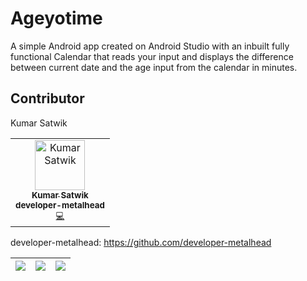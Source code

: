 # Ageyotime
A simple Android app created on Android Studio with an inbuilt fully functional Calendar that reads your input and displays the difference between current date and the age input from the calendar in minutes.

## Contributor

Kumar Satwik

<!-- ALL-CONTRIBUTORS-LIST:START - Do not remove or modify this section -->

<table>
<tr>
    <td align="center"><a href="https://linktr.ee/Kumar_Satwik"><img src="https://1.bp.blogspot.com/-pUANkEzBB7Q/YPFzwOyZI4I/AAAAAAAADkE/5hmVFXc3YoIgNPHh-mOZ9COagY3WE8c6wCLcBGAsYHQ/s0/Profile%2Bpic.png" width="80px;" alt="Kumar Satwik"/><br /><sub><b>Kumar Satwik</b></a><br /><sub><b>developer-metalhead</b><br /><a href="https://github.com/developer-metalhead" title="Code">💻</a> <a href="#ideas-ksatwik" title="Programming"</a></td>
    </tr>
</table>

developer-metalhead: https://github.com/developer-metalhead

| <img src="https://1.bp.blogspot.com/-PdXAATXRVK0/YPFmjJnBuYI/AAAAAAAADj4/Kc-sXUZaSDAXvSZKpmppDwJjJDpsZqjsgCLcBGAsYHQ/w186-h338/WhatsApp%2BImage%2B2021-07-16%2Bat%2B16.27.30.jpeg"> | <img src="https://1.bp.blogspot.com/-8LemVhPRNc0/YPFmiwRTYrI/AAAAAAAADj0/j7hVeE0dGX4rHjrW6cySWuXxMoSUarMFgCLcBGAsYHQ/w174-h375/WhatsApp%2BImage%2B2021-07-16%2Bat%2B16.27.30%2B%25281%2529.jpeg"> | <img src="https://1.bp.blogspot.com/-CZaT51jFA-k/YPFmi3u_e1I/AAAAAAAADjw/dsw4YykTPfAjdWmd3rX-szrZazmVfwHiwCLcBGAsYHQ/w182-h404/WhatsApp%2BImage%2B2021-07-16%2Bat%2B16.27.30%2B%25282%2529.jpeg"> |
| ---------------------------------------------- | -------------------------------------------- | ------------------------------------------- |
